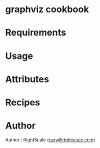 # graphviz cookbook

# Requirements

# Usage

# Attributes

# Recipes

# Author

Author:: RightScale (<cary@rightscale.com>)
